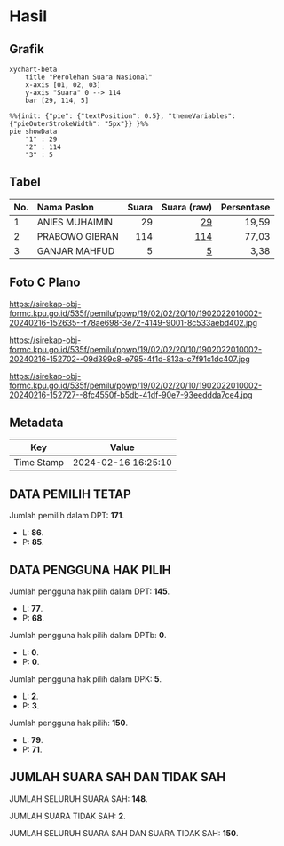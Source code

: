 # Hasil

## Grafik

```mermaid
xychart-beta
    title "Perolehan Suara Nasional"
    x-axis [01, 02, 03]
    y-axis "Suara" 0 --> 114
    bar [29, 114, 5]
```

```mermaid
%%{init: {"pie": {"textPosition": 0.5}, "themeVariables": {"pieOuterStrokeWidth": "5px"}} }%%
pie showData
    "1" : 29
    "2" : 114
    "3" : 5
```

## Tabel

| No. | Nama Paslon    | Suara | Suara (raw) | Persentase |
|:--- |:-------------- | -----:| -----------:| ----------:|
| 1   | ANIES MUHAIMIN | 29    | [29][p-1]   | 19,59      |
| 2   | PRABOWO GIBRAN | 114   | [114][p-2]  | 77,03      |
| 3   | GANJAR MAHFUD  | 5     | [5][p-3]    | 3,38       |


[p-1]: https://github.com/gigit-pemilu/pemilu-2024/blob/main/pilpres/hitung-suara/sub/19-kepulauan-bangka-belitung/sub/02-belitung/sub/02-membalong/sub/2010-pulau-sumedang/sub/002-tps/sub/paslon-1.txt
[p-2]: https://github.com/gigit-pemilu/pemilu-2024/blob/main/pilpres/hitung-suara/sub/19-kepulauan-bangka-belitung/sub/02-belitung/sub/02-membalong/sub/2010-pulau-sumedang/sub/002-tps/sub/paslon-2.txt
[p-3]: https://github.com/gigit-pemilu/pemilu-2024/blob/main/pilpres/hitung-suara/sub/19-kepulauan-bangka-belitung/sub/02-belitung/sub/02-membalong/sub/2010-pulau-sumedang/sub/002-tps/sub/paslon-3.txt

## Foto C Plano

https://sirekap-obj-formc.kpu.go.id/535f/pemilu/ppwp/19/02/02/20/10/1902022010002-20240216-152635--f78ae698-3e72-4149-9001-8c533aebd402.jpg

https://sirekap-obj-formc.kpu.go.id/535f/pemilu/ppwp/19/02/02/20/10/1902022010002-20240216-152702--09d399c8-e795-4f1d-813a-c7f91c1dc407.jpg

https://sirekap-obj-formc.kpu.go.id/535f/pemilu/ppwp/19/02/02/20/10/1902022010002-20240216-152727--8fc4550f-b5db-41df-90e7-93eeddda7ce4.jpg


## Metadata

| Key        | Value               |
| ---------- | ------------------- |
| Time Stamp | 2024-02-16 16:25:10 |


## DATA PEMILIH TETAP

Jumlah pemilih dalam DPT: **171**.
 * L: **86**.
 * P: **85**.

## DATA PENGGUNA HAK PILIH

Jumlah pengguna hak pilih dalam DPT: **145**.
 * L: **77**.
 * P: **68**.

Jumlah pengguna hak pilih dalam DPTb: **0**.
 * L: **0**.
 * P: **0**.

Jumlah pengguna hak pilih dalam DPK: **5**.
 * L: **2**.
 * P: **3**.

Jumlah pengguna hak pilih: **150**.
 * L: **79**.
 * P: **71**.

## JUMLAH SUARA SAH DAN TIDAK SAH

JUMLAH SELURUH SUARA SAH: **148**.

JUMLAH SUARA TIDAK SAH: **2**.

JUMLAH SELURUH SUARA SAH DAN SUARA TIDAK SAH: **150**.


